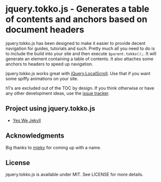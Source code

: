 # jquery.tokko.js - Generates a table of contents and anchors based on document headers

jquery.tokko.js has been designed to make it easier to provide decent navigation for guides, tutorials and such. Pretty much all you need to do is to include the build into your site and then execute `$parent.tokko();`. It will generate an element containing a table of contents. It also attaches some anchors to headers to speed up navigation.

jquery.tokko.js works great with [jQuery.LocalScroll](http://flesler.blogspot.fi/2007/10/jquerylocalscroll-10.html). Use that if you want some spiffy animations on your site.

h1's are excluded out of the TOC by design. If you think otherwise or have any other development ideas, use the [issue tracker](https://github.com/bebraw/jquery.tokko.js).

## Project using jquery.tokko.js

* [Yes We Jekyll](http://yeswejekyll.com)

## Acknowledgments

Big thanks to [mieky](https://github.com/mieky) for coming up with a name.

## License

jquery.tokko.js is available under MIT. See LICENSE for more details.
